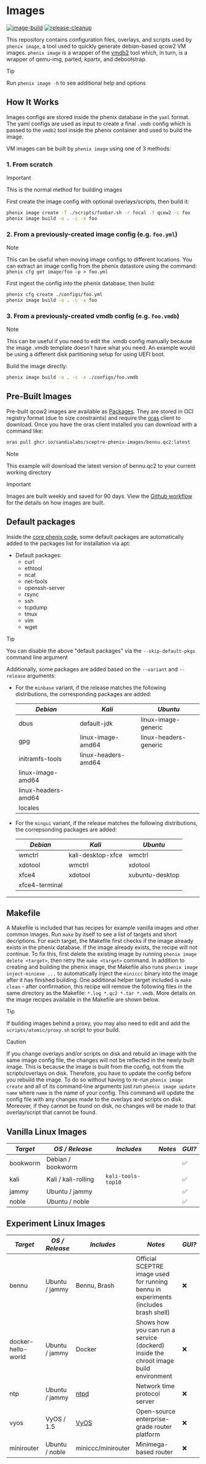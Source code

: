 # Images

[![image-build](https://github.com/sandialabs/sceptre-phenix-images/actions/workflows/image-build.yml/badge.svg)](https://github.com/sandialabs/sceptre-phenix-images/actions/workflows/image-build.yml) [![release-cleanup](https://github.com/sandialabs/sceptre-phenix-images/actions/workflows/release-cleanup.yml/badge.svg)](https://github.com/sandialabs/sceptre-phenix-images/actions/workflows/release-cleanup.yml)

This repository contains configuration files, overlays, and scripts used by
`phenix image`, a tool used to quickly generate debian-based qcow2 VM images.
`phenix image` is a wrapper of the [vmdb2](https://vmdb2.liw.fi/) tool which,
in turn, is a wrapper of qemu-img, parted, kpartx, and debootstrap.

> [!TIP]
> Run `phenix image -h` to see additional help and options

## How It Works

Images configs are stored inside the phenix database in the `yaml` format. The
yaml configs are used as input to create a final `.vmdb` config which is passed
to the `vmdb2` tool inside the phenix container and used to build the image.

VM images can be built by `phenix image` using one of 3 methods:

### 1. From scratch
> [!IMPORTANT]
> This is the normal method for building images

First create the image config with optional overlays/scripts, then build it:

```bash
phenix image create -T ./scripts/foobar.sh -r focal -f qcow2 -c foo
phenix image build -o . -c -x foo
```

### 2. From a previously-created image config (e.g. `foo.yml`)
> [!NOTE]
> This can be useful when moving image configs to different locations.
> You can extract an image config from the phenix datastore using
> the command: `phenix cfg get image/foo -p > foo.yml`

First ingest the config into the phenix database, then build:

```bash
phenix cfg create ./configs/foo.yml
phenix image build -o . -c -x foo
```

### 3. From a previously-created vmdb config (e.g. `foo.vmdb`)
> [!NOTE]
> This can be useful if you need to edit the .vmdb config manually
> because the image .vmdb template doesn't have what you need. An
> example would be using a different disk partitioning setup for using
> UEFI boot.

Build the image directly:

```bash
phenix image build -o . -c -x ./configs/foo.vmdb
```

## Pre-Built Images
Pre-built qcow2 images are available as
[Packages](https://github.com/orgs/sandialabs/packages?repo_name=sceptre-phenix-images).
They are stored in OCI registry format (due to size constraints) and require
the [oras](https://oras.land/docs/installation) client to download. Once you
have the oras client installed you can download with a command like:

```bash
oras pull ghcr.io/sandialabs/sceptre-phenix-images/bennu.qc2:latest
```

> [!NOTE]
> This example will download the latest version of bennu.qc2 to your current
> working directory

> [!IMPORTANT]
> Images are built weekly and saved for 90 days. View the
> [Github workflow](./.github/workflows/image-build.yml)
> for the details on how images are built.

## Default packages

Inside the
[core phenix code](https://github.com/sandialabs/sceptre-phenix/blob/main/src/go/api/image/constants.go#L96),
some default packages are automatically added to the packages list for
installation via apt:

- Default packages:
  * curl
  * ethtool
  * ncat
  * net-tools
  * openssh-server
  * rsync
  * ssh
  * tcpdump
  * tmux
  * vim
  * wget

> [!TIP]
> You can disable the above "default packages" via the `--skip-default-pkgs`
> command line argument

Additionally, some packages are added based on the `--variant` and `--release`
arguments:

- For the `minbase` variant, if the release matches the following
  distributions, the corresponding packages are added:

    | **_Debian_**        | **_Kali_**          | **_Ubuntu_**          |
    | ------------------- | ------------------- | --------------------- |
    | dbus                | default-jdk         | linux-image-generic   |
    | gpg                 | linux-image-amd64   | linux-headers-generic |
    | initramfs-tools     | linux-headers-amd64 |                       |
    | linux-image-amd64   |                     |                       |
    | linux-headers-amd64 |                     |                       |
    | locales             |                     |                       |

- For the `mingui` variant, if the release matches the following
  distributions, the correpsonding packages are added:

    | **_Debian_**   | **_Kali_**        | **_Ubuntu_**    |
    | -------------- | ----------------- | --------------- |
    | wmctrl         | kali-desktop-xfce | wmctrl          |
    | xdotool        | wmctrl            | xdotool         |
    | xfce4          | xdotool           | xubuntu-desktop |
    | xfce4-terminal |                   |                 |

---

## Makefile
A Makefile is included that has recipes for example vanilla images and other
common images. Run `make` by itself to see a list of targets and
short decriptions. For each target, the Makefile first checks if the image
already exists in the phenix database. If the image already exists, the
recipe will not continue. To fix this, first delete the existing image by
running `phenix image delete <target>`, then retry the `make <target>` command.
In addition to creating and building the phenix image, the Makefile also runs
`phenix image inject-miniexe ...` to automatically inject the `miniccc` binary
into the image after it has finished building. One additional helper target
included is `make clean` - after confirmation, this recipe will remove the
following files in the same directory as the Makefile:
`*.log *.qc2 *.tar *.vmdb`. More details on the image recipes available in
the Makefile are shown below.

> [!TIP]
> If building images behind a proxy, you may also need to edit and add the
> `scripts/atomic/proxy.sh` script to your build.

> [!CAUTION]
> If you change overlays and/or scripts on disk and rebuild an image with the
> same image config file, the changes will not be reflected in the newly built
> image. This is because the image is built from the config, not from the
> scripts/overlays on disk. Therefore, you have to update the config before you
> rebuild the image. To do so without having to re-run `phenix image create` and
> all of its command-line arguments just run `phenix image update name` where
> `name` is the name of your config. This command will update the config file
> with any changes made to the overlays and scripts on disk. Moreover, if they
> cannot be found on disk, no changes will be made to that overlay/script that
> cannot be found.

## Vanilla Linux Images

| **_Target_** | **_OS / Release_**  | **_Includes_** | **_Notes_** | **_GUI?_** |
| ------------ | ------------------- | -------------- | ----------- | ---------- |
| bookworm | Debian / bookworm | | | :white_check_mark: |
| kali | Kali / kali-rolling | `kali-tools-top10` | | :white_check_mark: |
| jammy | Ubuntu / jammy | | | :white_check_mark: |
| noble | Ubuntu / noble | | | :white_check_mark: |

## Experiment Linux Images

| **_Target_** | **_OS / Release_** | **_Includes_** | **_Notes_** | **_GUI?_** |
| ------------ | ------------------ | -------------- | ----------- | ---------- |
| bennu | Ubuntu / jammy | Bennu, Brash | Official SCEPTRE image used for running bennu in experiments (includes brash shell) | :x: |
| docker-hello-world | Ubuntu / jammy | Docker | Shows how you can run a service (dockerd) inside the chroot image build environment | :x: |
| ntp | Ubuntu / jammy | [ntpd](https://linux.die.net/man/8/ntpd) | Network time protocol server | :x: |
| vyos | VyOS / 1.5 | [VyOS](https://docs.vyos.io/en/latest/) | Open-source enterprise-grade router platform | :x: |
| minirouter | Ubuntu / noble | miniccc/minirouter | Minimega-based router | :x: |
